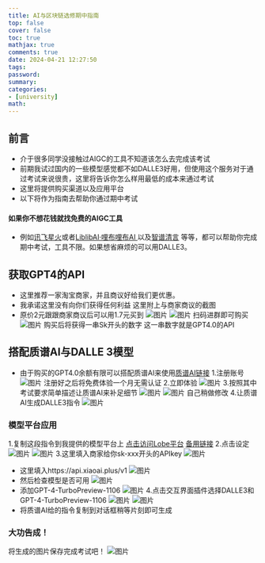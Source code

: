 ```yaml
---
title: AI与区块链选修期中指南
top: false
cover: false
toc: true
mathjax: true
comments: true
date: 2024-04-21 12:27:50
tags:
password:
summary:
categories:
- [university]
math:
---
```


## 前言
- 介于很多同学没接触过AIGC的工具不知道该怎么去完成该考试
- 前期我试过国内的一些模型感觉都不如DALLE3好用，但使用这个服务对于通过考试来说很贵，这里将告诉你怎么样用最低的成本来通过考试
- 这里将提供购买渠道以及应用平台
- 以下将作为指南去帮助你通过期中考试
#### 如果你不想花钱就找免费的AIGC工具
- 例如[讯飞星火](https://xinghuo.xfyun.cn/)或者[LiblibAI·哩布哩布AI ](https://www.liblib.art/)以及[智谱清言](https://chatglm.cn/) 等等，都可以帮助你完成期中考试，工具不限。如果想省麻烦的可以用DALLE3。
<!--more-->
## 获取GPT4的API
- 这里推荐一家淘宝商家，并且商议好给我们更优惠。
- 我承诺这里没有向你们获得任何利益
这里附上与商家商议的截图
- 原价2元跟跟商家商议后可以用1.7元买到
![图片](../image/AIexam/2.png)
![图片](../image/AIexam/8.png)
扫码进群即可购买
![图片](../image/AIexam/9.jpg)
购买后将获得一串Sk开头的数字
这一串数字就是GPT4.0的API


## 搭配质谱AI与DALLE 3模型
- 由于购买的GPT4.0余额有限可以搭配质谱AI来使用[质谱AI链接](https://open.bigmodel.cn/)
1.注册账号
![图片](../image/AIexam/3.png)
注册好之后将免费体验一个月无需认证
2.立即体验
![图片](../image/AIexam/4.png)
3.按照其中考试要求简单描述让质谱AI来补足细节
![图片](../image/AIexam/6.png)
![图片](../image/AIexam/5.png)
自己稍做修改
4.让质谱AI生成DALLE3指令
![图片](../image/AIexam/7.png)
### 模型平台应用
1.复制这段指令到我提供的模型平台上
[点击访问Lobe平台](https://lobe.xiaoai.plus/)
[备用链接](http://info.stayrabbit.top:3210/)
2.点击设定
![图片](../image/AIexam/9.png)
![图片](../image/AIexam/10.png)
3.这里填入商家给你sk-xxx开头的APIkey
![图片](../image/AIexam/11.png)
- 这里填入https://api.xiaoai.plus/v1
![图片](../image/AIexam/12.png)
- 然后检查模型是否可用
![图片](../image/AIexam/13.png)
- 添加GPT-4-TurboPreview-1106
![图片](../image/AIexam/14.png)
4.点击交互界面插件选择DALLE3和GPT-4-TurboPreview-1106
  ![图片](../image/AIexam/15.png)
  ![图片](../image/AIexam/16.png)
- 将质谱AI给的指令复制到对话框稍等片刻即可生成
### 大功告成！
将生成的图片保存完成考试吧！
  ![图片](../image/AIexam/17.png)